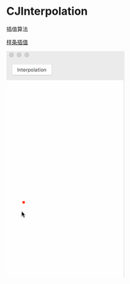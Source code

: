 # CJInterpolation
插值算法

[样条插值](https://github.com/fminorwang/CJInterPolation/wiki/样条插值)

![](https://raw.githubusercontent.com/fminorwang/CJInterpolation/master/docs/interpolation.gif)
